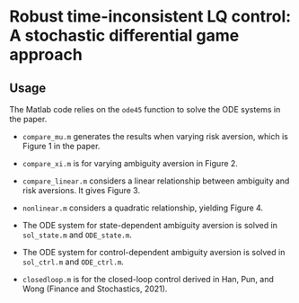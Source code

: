 # Robust time-inconsistent LQ control: A stochastic differential game approach

## Usage

The Matlab code relies on the `ode45` function to solve the ODE systems in the paper.

* `compare_mu.m` generates the results when varying risk aversion, which is Figure 1 in the paper. 

* `compare_xi.m` is for varying ambiguity aversion in Figure 2.

* `compare_linear.m` considers a linear relationship between ambiguity and risk aversions. It gives Figure 3.

* `nonlinear.m` considers a quadratic relationship, yielding Figure 4.

* The ODE system for state-dependent ambiguity aversion is solved in `sol_state.m` and `ODE_state.m`.

* The ODE system for control-dependent ambiguity aversion is solved in `sol_ctrl.m` and `ODE_ctrl.m`.

* `closedloop.m` is for the closed-loop control derived in Han, Pun, and Wong (Finance and Stochastics, 2021).
